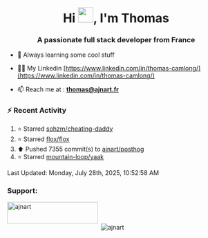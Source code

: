 <h1 align="center">Hi <img height="35px" src="https://raw.githubusercontent.com/MartinHeinz/MartinHeinz/master/wave.gif" width="35px"/>, I'm Thomas</h1>
<h3 align="center">A passionate full stack developer from France</h3>

- 🌱 Always learning some cool stuff 

- 👨‍💻 My Linkedin [https://www.linkedin.com/in/thomas-camlong/](https://www.linkedin.com/in/thomas-camlong/)

- 📫 Reach me at : **thomas@ajnart.fr**

### :zap: Recent Activity

<!--RECENT_ACTIVITY:start-->
1. ⭐ Starred [sohzm/cheating-daddy](https://github.com/sohzm/cheating-daddy)<br>
2. ⭐ Starred [flox/flox](https://github.com/flox/flox)<br>
3. ⬆️ Pushed 7355 commit(s) to [ajnart/posthog](https://github.com/ajnart/posthog)<br>
4. ⭐ Starred [mountain-loop/yaak](https://github.com/mountain-loop/yaak)<br>
<!--RECENT_ACTIVITY:end-->

<!--RECENT_ACTIVITY:last_update-->
Last Updated: Monday, July 28th, 2025, 10:52:58 AM
<!--RECENT_ACTIVITY:last_update_end-->
<h3 align="left">Support:</h3>
<p><a href="https://ko-fi.com/ajnart"> <img align="left" src="https://cdn.ko-fi.com/cdn/kofi3.png?v=3" height="50" width="210" alt="ajnart" /></a></p><br><br>

<p>&nbsp;<img align="center" src="https://github-readme-stats.vercel.app/api?username=ajnart&show_icons=true&theme=tokyonight&locale=en" alt="ajnart" /></p>

